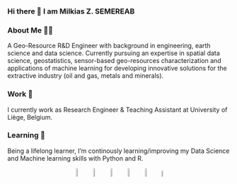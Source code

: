 ### Hi there 👋 I am Milkias Z. SEMEREAB

<!--
**milkiaszerai/milkiaszerai** is a ✨ _special_ ✨ repository because its `README.md` (this file) appears on your GitHub profile.

Here are some ideas to get you started:

- 🔭 I’m currently working on ...
- 🌱 I’m currently learning ...
- 👯 I’m looking to collaborate on ...
- 🤔 I’m looking for help with ...
- 💬 Ask me about ...
- 📫 How to reach me: ...
- 😄 Pronouns: ...
- ⚡ Fun fact: ...
-->
### About Me 👨‍💼
A Geo-Resource R&D Engineer with background in engineering, earth science and data science. Currently pursuing an expertise in spatial data science, geostatistics, sensor-based geo-resources characterization and applications of machine learning for developing innovative solutions for the extractive industry (oil and gas, metals and minerals). 

### Work 🔭
I currently work as Research Engineer & Teaching Assistant at University of Liège, Belgium. 

### Learning 🌱 
Being a lifelong learner, I’m continously learning/improving my Data Science and Machine learning skills with Python and R. 

<p align="center">
  <a href="https://www.uee.uliege.be/cms/c_3483040/en/uee-repertoire?uid=u238339"><img width="7%" src="https://www.nrb.be/sites/default/files/logo-ulg.png" alt="University website"/></a>
  <a href="https://www.linkedin.com/in/milkias-z-semereab-904542194/"><img width="7%" src="https://img.icons8.com/color/96/000000/linkedin.png" alt="linkedin"/></a>
  <a href="https://app.datacamp.com/profile/milkiaszerai"><img width="7%" src="https://play-lh.googleusercontent.com/zIO-uuTBjFigUIswv_h9S0-wVIkno_obwannvzr7NrXbh_MXL_khqV7gEqBly6KXEi4" alt="DataCamp"/></a>
  <a href="https://twitter.com/milkias_zerai"><img width="7%" src="https://img.icons8.com/color/96/000000/twitter-squared.png" alt="twitter"/></a>
  <a href="https://github.com/milkiaszerai/"><img width="7%" src="https://icones.pro/wp-content/uploads/2021/06/icone-github-bleu.png" alt="github"/></a>
  <a href="https://www.researchgate.net/profile/Milkias-Z-Semereab-2"><img width="6%" src="https://upload.wikimedia.org/wikipedia/commons/thumb/5/5e/ResearchGate_icon_SVG.svg/1024px-ResearchGate_icon_SVG.svg.png" alt="ResearchGate"/></a>
  
